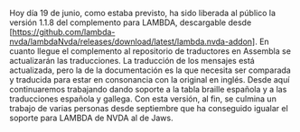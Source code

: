 <!-- 
.. title: Liberada la versión 1.1.8 del complemento para LAMBDA, primera versión estable
.. slug: liberada-la-version-118-del-complemento-para-lambda-primera-version-estable
.. date: 2017-06-19 12:25:53 UTC+02:00
.. tags: 
.. category: 
.. link: 
.. description: 
.. type: text
.. author: Iván Novegil
-->

Hoy día 19 de junio, como estaba previsto, ha sido liberada al público la versión 1.1.8 del complemento para LAMBDA, descargable desde [https://github.com/lambda-nvda/lambdaNvda/releases/download/latest/lambda.nvda-addon].
En cuanto llegue el complemento al repositorio de traductores en Assembla se actualizarán las traducciones. La traducción de los mensajes está actualizada, pero la de la documentación es la que necesita ser comparada y traducida para estar en consonancia con la original en inglés.
Desde aquí continuaremos trabajando dando soporte a la tabla braille española y a las traducciones española y gallega.
Con esta versión, al fin, se culmina un trabajo de varias personas desde septiembre que ha conseguido igualar el soporte para LAMBDA de NVDA al de Jaws.
